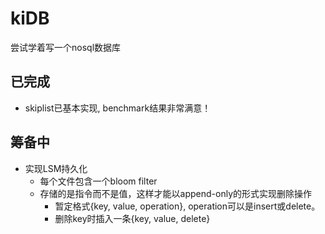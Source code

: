 # kiDB
尝试学着写一个nosql数据库

## 已完成
+ skiplist已基本实现, benchmark结果非常满意！
## 筹备中
+ 实现LSM持久化
  + 每个文件包含一个bloom filter
  + 存储的是指令而不是值，这样才能以append-only的形式实现删除操作
    + 暂定格式{key, value, operation}, operation可以是insert或delete。
    + 删除key时插入一条{key, value, delete}
